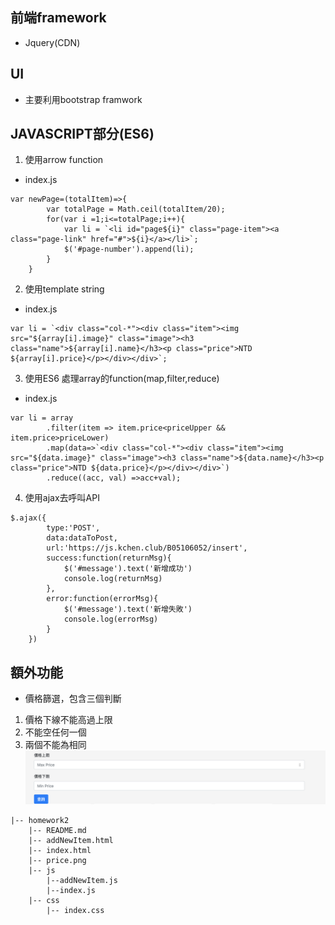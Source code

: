 ## 前端framework
* Jquery(CDN)

## UI
* 主要利用bootstrap framwork

## JAVASCRIPT部分(ES6)
1. 使用arrow function
* index.js
````
var newPage=(totalItem)=>{
        var totalPage = Math.ceil(totalItem/20);
        for(var i =1;i<=totalPage;i++){
            var li = `<li id="page${i}" class="page-item"><a class="page-link" href="#">${i}</a></li>`;
            $('#page-number').append(li);
        }
    }
````

2. 使用template string
* index.js
````
var li = `<div class="col-*"><div class="item"><img src="${array[i].image}" class="image"><h3 class="name">${array[i].name}</h3><p class="price">NTD ${array[i].price}</p></div></div>`;
````
3. 使用ES6 處理array的function(map,filter,reduce)
* index.js
````
var li = array
        .filter(item => item.price<priceUpper && item.price>priceLower)
        .map(data=>`<div class="col-*"><div class="item"><img src="${data.image}" class="image"><h3 class="name">${data.name}</h3><p class="price">NTD ${data.price}</p></div></div>`)
        .reduce((acc, val) =>acc+val);
````

4. 使用ajax去呼叫API
````
$.ajax({
        type:'POST',
        data:dataToPost,
        url:'https://js.kchen.club/B05106052/insert',
        success:function(returnMsg){
            $('#message').text('新增成功')
            console.log(returnMsg)
        },
        error:function(errorMsg){
            $('#message').text('新增失敗')
            console.log(errorMsg)
        }
    })
````

## 額外功能
* 價格篩選，包含三個判斷
1. 價格下線不能高過上限
2. 不能空任何一個
3. 兩個不能為相同
![image](./price.png)

````
|-- homework2
    |-- README.md 
    |-- addNewItem.html 
    |-- index.html 
    |-- price.png
    |-- js
        |--addNewItem.js
        |--index.js
    |-- css
        |-- index.css
````
